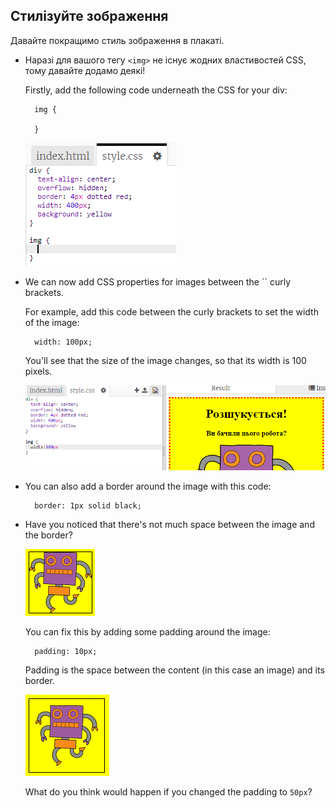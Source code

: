 ## Стилізуйте зображення

Давайте покращимо стиль зображення в плакаті.

+ Наразі для вашого тегу `<img>` не існує жодних властивостей CSS, тому давайте додамо деякі!
    
    Firstly, add the following code underneath the CSS for your div:
    
        img {
        
        }
        
    
    ![screenshot](images/wanted-img-css.png)

+ We can now add CSS properties for images between the `` curly brackets.
    
    For example, add this code between the curly brackets to set the width of the image:
    
        width: 100px;
        
    
    You'll see that the size of the image changes, so that its width is 100 pixels.
    
    ![screenshot](images/wanted-img-width.png)

+ You can also add a border around the image with this code:
    
        border: 1px solid black;
        

+ Have you noticed that there's not much space between the image and the border?
    
    ![screenshot](images/wanted-img-border.png)
    
    You can fix this by adding some padding around the image:
    
        padding: 10px;
        
    
    Padding is the space between the content (in this case an image) and its border.
    
    ![screenshot](images/wanted-img-padding.png)
    
    What do you think would happen if you changed the padding to `50px`?
